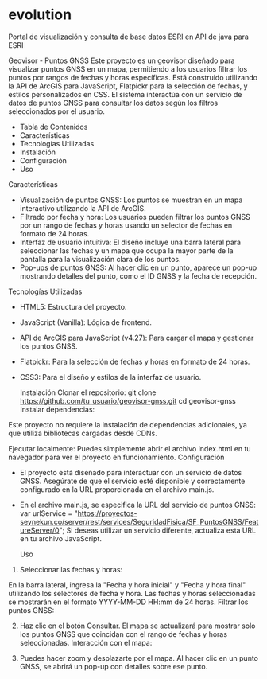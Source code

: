 # evolution
Portal de visualización y consulta de base datos ESRI en API de java para ESRI

Geovisor - Puntos GNSS
Este proyecto es un geovisor diseñado para visualizar puntos GNSS en un mapa, permitiendo a los usuarios filtrar los puntos por rangos de fechas y horas específicas. Está construido utilizando la API de ArcGIS para JavaScript, Flatpickr para la selección de fechas, y estilos personalizados en CSS. El sistema interactúa con un servicio de datos de puntos GNSS para consultar los datos según los filtros seleccionados por el usuario.

* Tabla de Contenidos
* Características
* Tecnologías Utilizadas
* Instalación
* Configuración
* Uso

Características
* Visualización de puntos GNSS: Los puntos se muestran en un mapa interactivo utilizando la API de ArcGIS.
* Filtrado por fecha y hora: Los usuarios pueden filtrar los puntos GNSS por un rango de fechas y horas usando un selector de fechas en formato de 24 horas.
* Interfaz de usuario intuitiva: El diseño incluye una barra lateral para seleccionar las fechas y un mapa que ocupa la mayor parte de la pantalla para la visualización clara de los puntos.
* Pop-ups de puntos GNSS: Al hacer clic en un punto, aparece un pop-up mostrando detalles del punto, como el ID GNSS y la fecha de recepción.
  
Tecnologías Utilizadas
* HTML5: Estructura del proyecto.
* JavaScript (Vanilla): Lógica de frontend.
* API de ArcGIS para JavaScript (v4.27): Para cargar el mapa y gestionar los puntos GNSS.
* Flatpickr: Para la selección de fechas y horas en formato de 24 horas.
* CSS3: Para el diseño y estilos de la interfaz de usuario.

  Instalación
    Clonar el repositorio:
    git clone https://github.com/tu_usuario/geovisor-gnss.git
    cd geovisor-gnss
  Instalar dependencias:

 Este proyecto no requiere la instalación de dependencias adicionales, ya que utiliza bibliotecas cargadas desde CDNs.

  Ejecutar localmente:
  Puedes simplemente abrir el archivo index.html en tu navegador para ver el proyecto en funcionamiento.
  Configuración
  * El proyecto está diseñado para interactuar con un servicio de datos GNSS. Asegúrate de que el servicio esté disponible y correctamente configurado en la URL proporcionada en el archivo main.js.

  * En el archivo main.js, se especifica la URL del servicio de puntos GNSS:
                                                                            var urlService = "https://proyectos-seynekun.co/server/rest/services/SeguridadFisica/SF_PuntosGNSS/FeatureServer/0";
                                                                                        Si deseas utilizar un servicio diferente, actualiza esta URL en tu archivo JavaScript.

    Uso
1. Seleccionar las fechas y horas:

  En la barra lateral, ingresa la "Fecha y hora inicial" y "Fecha y hora final" utilizando los selectores de fecha y hora.
  Las fechas y horas seleccionadas se mostrarán en el formato YYYY-MM-DD HH:mm de 24 horas.
  Filtrar los puntos GNSS:

2. Haz clic en el botón Consultar.
  El mapa se actualizará para mostrar solo los puntos GNSS que coincidan con el rango de fechas y horas seleccionadas.
  Interacción con el mapa:

3. Puedes hacer zoom y desplazarte por el mapa.
  Al hacer clic en un punto GNSS, se abrirá un pop-up con detalles sobre ese punto.
